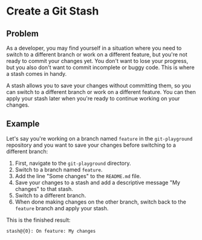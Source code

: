 # Create a Git Stash

## Problem

As a developer, you may find yourself in a situation where you need to switch to a different branch or work on a different feature, but you're not ready to commit your changes yet. You don't want to lose your progress, but you also don't want to commit incomplete or buggy code. This is where a stash comes in handy.

A stash allows you to save your changes without committing them, so you can switch to a different branch or work on a different feature. You can then apply your stash later when you're ready to continue working on your changes.

## Example

Let's say you're working on a branch named `feature` in the `git-playground` repository and you want to save your changes before switching to a different branch:

1. First, navigate to the `git-playground` directory.
2. Switch to a branch named `feature`.
3. Add the line "Some changes" to the `README.md` file.
4. Save your changes to a stash and add a descriptive message "My changes" to that stash.
5. Switch to a different branch.
6. When done making changes on the other branch, switch back to the `feature` branch and apply your stash.

This is the finished result:

```shell
stash@{0}: On feature: My changes
```
